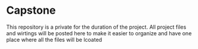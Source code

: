 # Capstone
This repository is a private for the duration of the project. All project files and wirtings will be posted here to make it easier to organize and have one place where all the files will be lcoated
